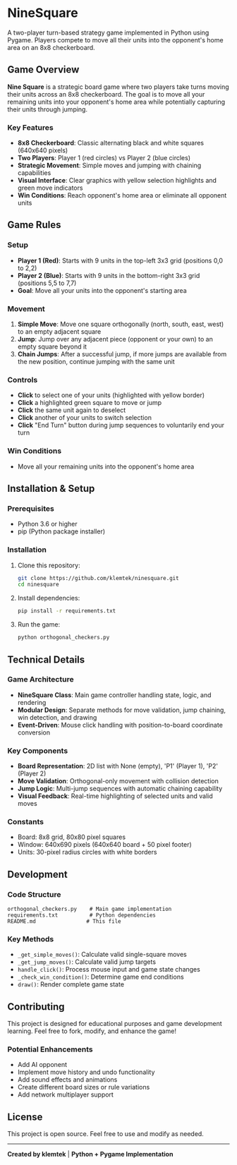 # NineSquare

A two-player turn-based strategy game implemented in Python using Pygame. Players compete to move all their units into the opponent's home area on an 8x8 checkerboard.

## Game Overview

**Nine Square** is a strategic board game where two players take turns moving their units across an 8x8 checkerboard. The goal is to move all your remaining units into your opponent's home area while potentially capturing their units through jumping.

### Key Features

- **8x8 Checkerboard**: Classic alternating black and white squares (640x640 pixels)
- **Two Players**: Player 1 (red circles) vs Player 2 (blue circles)
- **Strategic Movement**: Simple moves and jumping with chaining capabilities
- **Visual Interface**: Clear graphics with yellow selection highlights and green move indicators
- **Win Conditions**: Reach opponent's home area or eliminate all opponent units

## Game Rules

### Setup
- **Player 1 (Red)**: Starts with 9 units in the top-left 3x3 grid (positions 0,0 to 2,2)
- **Player 2 (Blue)**: Starts with 9 units in the bottom-right 3x3 grid (positions 5,5 to 7,7)
- **Goal**: Move all your units into the opponent's starting area

### Movement
1. **Simple Move**: Move one square orthogonally (north, south, east, west) to an empty adjacent square
2. **Jump**: Jump over any adjacent piece (opponent or your own) to an empty square beyond it
3. **Chain Jumps**: After a successful jump, if more jumps are available from the new position, continue jumping with the same unit

### Controls
- **Click** to select one of your units (highlighted with yellow border)
- **Click** a highlighted green square to move or jump
- **Click** the same unit again to deselect
- **Click** another of your units to switch selection
- **Click** "End Turn" button during jump sequences to voluntarily end your turn

### Win Conditions
- Move all your remaining units into the opponent's home area

## Installation & Setup

### Prerequisites
- Python 3.6 or higher
- pip (Python package installer)

### Installation
1. Clone this repository:
   ```bash
   git clone https://github.com/klemtek/ninesquare.git
   cd ninesquare
   ```

2. Install dependencies:
   ```bash
   pip install -r requirements.txt
   ```

3. Run the game:
   ```bash
   python orthogonal_checkers.py
   ```

## Technical Details

### Game Architecture
- **NineSquare Class**: Main game controller handling state, logic, and rendering
- **Modular Design**: Separate methods for move validation, jump chaining, win detection, and drawing
- **Event-Driven**: Mouse click handling with position-to-board coordinate conversion

### Key Components
- **Board Representation**: 2D list with None (empty), 'P1' (Player 1), 'P2' (Player 2)
- **Move Validation**: Orthogonal-only movement with collision detection
- **Jump Logic**: Multi-jump sequences with automatic chaining capability
- **Visual Feedback**: Real-time highlighting of selected units and valid moves

### Constants
- Board: 8x8 grid, 80x80 pixel squares
- Window: 640x690 pixels (640x640 board + 50 pixel footer)
- Units: 30-pixel radius circles with white borders

## Development

### Code Structure
```
orthogonal_checkers.py    # Main game implementation
requirements.txt          # Python dependencies
README.md                # This file
```

### Key Methods
- `_get_simple_moves()`: Calculate valid single-square moves
- `_get_jump_moves()`: Calculate valid jump targets
- `handle_click()`: Process mouse input and game state changes
- `_check_win_condition()`: Determine game end conditions
- `draw()`: Render complete game state

## Contributing

This project is designed for educational purposes and game development learning. Feel free to fork, modify, and enhance the game!

### Potential Enhancements
- Add AI opponent
- Implement move history and undo functionality
- Add sound effects and animations
- Create different board sizes or rule variations
- Add network multiplayer support

## License

This project is open source. Feel free to use and modify as needed.

---

**Created by klemtek** | **Python + Pygame Implementation** 